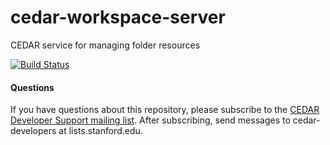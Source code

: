 # cedar-workspace-server

CEDAR service for managing folder resources

[![Build Status](https://travis-ci.org/metadatacenter/cedar-workspace-server.svg?branch=master)](https://travis-ci.org/metadatacenter/cedar-workspace-server)

#### Questions

If you have questions about this repository, please subscribe to the [CEDAR Developer Support
mailing list](https://mailman.stanford.edu/mailman/listinfo/cedar-developers).
After subscribing, send messages to cedar-developers at lists.stanford.edu.
